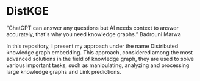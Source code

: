 # DistKGE
“ChatGPT can answer any questions but AI needs context to answer accurately, that's why you need knowledge graphs.”  Badrouni Marwa



In this repository, I present my approach under the name Distributed knowledge graph embedding. This approach, considered among the most advanced solutions in the field of knowledge graph, they are used to solve various important tasks, such as manipulating, analyzing and processing large knowledge graphs and Link predictions.
